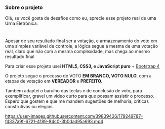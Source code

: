 ### Sobre o projeto

<p>Olá, se você gosta de desafios como eu, aprecie esse projeto real de uma Urna Eletrônica.</p>

#
<p>Apesar de seu resultado final ser a votação, e armazenamento do voto em uma simples variável de controle, a lógica segue a mesma de uma votação real, claro que não com a mesma complexidade, mas chega ao mesmo resultado final.</p>

<p>Para criar esse projeto usei <strong>HTML5, CSS3, e JavaScript puro</strong> + <a href="https://getbootstrap.com/docs/4.6/getting-started/introduction/">Bootstrap 4</a></p>

<p>O projeto segue o processo de VOTO <strong>EM BRANCO, VOTO NULO</strong>, com a etapas de votação em <strong>VEREADOR</strong> e <strong>PREFEITO.</strong></p>

<p>Também adaptei o barulho das teclas e de conclusão de voto, para exemplificar, gravei um vídeo curto para que possam assistir o processo. Espero que gostem e que me mandem sugestões de melhoria, críticas construtivas ou elegios.</p>



https://user-images.githubusercontent.com/39839436/179249787-f4337a9f-6721-4189-84c0-3b0dad95a693.mp4


